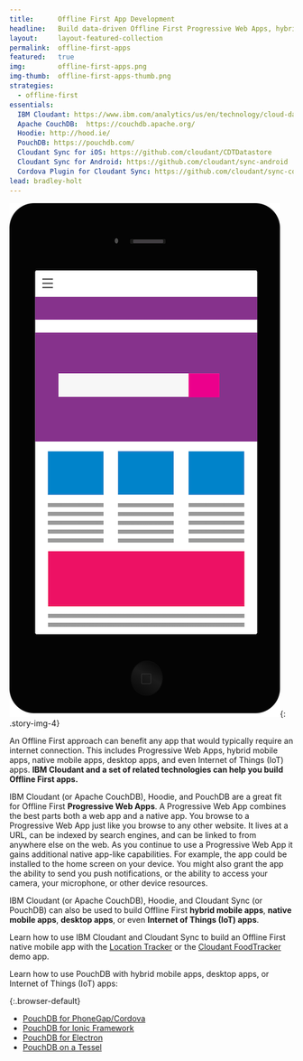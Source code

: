 ```yaml
---
title:      Offline First App Development
headline:   Build data-driven Offline First Progressive Web Apps, hybrid mobile apps, native mobile apps, desktop apps, or Internet of Things (IoT) apps with IBM Cloudant and related technologies.
layout:     layout-featured-collection
permalink:  offline-first-apps
featured:   true
img:        offline-first-apps.png
img-thumb:  offline-first-apps-thumb.png
strategies:
  - offline-first
essentials:
  IBM Cloudant: https://www.ibm.com/analytics/us/en/technology/cloud-data-services/cloudant/
  Apache CouchDB:  https://couchdb.apache.org/
  Hoodie: http://hood.ie/
  PouchDB: https://pouchdb.com/
  Cloudant Sync for iOS: https://github.com/cloudant/CDTDatastore
  Cloudant Sync for Android: https://github.com/cloudant/sync-android
  Cordova Plugin for Cloudant Sync: https://github.com/cloudant/sync-cordova-plugin
lead: bradley-holt
---
```


![Illustration of a mobile app running on a mobile phone.](/img/offline-first-apps.png "Offline First Apps"){: .story-img-4}

An Offline First approach can benefit any app that would typically require an internet connection. This includes Progressive Web Apps, hybrid mobile apps, native mobile apps, desktop apps, and even Internet of Things (IoT) apps. **IBM Cloudant and a set of related technologies can help you build Offline First apps.**

IBM Cloudant (or Apache CouchDB), Hoodie, and PouchDB are a great fit for Offline First **Progressive Web Apps**. A Progressive Web App combines the best parts both a web app and a native app. You browse to a Progressive Web App just like you browse to any other website. It lives at a URL, can be indexed by search engines, and can be linked to from anywhere else on the web. As you continue to use a Progressive Web App it gains additional native app-like capabilities. For example, the app could be installed to the home screen on your device. You might also grant the app the ability to send you push notifications, or the ability to access your camera, your microphone, or other device resources.

IBM Cloudant (or Apache CouchDB), Hoodie, and Cloudant Sync (or PouchDB) can also be used to build Offline First **hybrid mobile apps**, **native mobile apps**, **desktop apps**, or even **Internet of Things (IoT) apps**.

Learn how to use IBM Cloudant and Cloudant Sync to build an Offline First native mobile app with the [Location Tracker](/location-tracker) or the [Cloudant FoodTracker](/food-tracker) demo app.

Learn how to use PouchDB with hybrid mobile apps, desktop apps, or Internet of Things (IoT) apps:

{:.browser-default}
- [PouchDB for PhoneGap/Cordova](https://github.com/nolanlawson/pouchdb-phonegap-cordova)
- [PouchDB for Ionic Framework](https://github.com/nolanlawson/pouchdb-ionic)
- [PouchDB for Electron](https://github.com/nolanlawson/pouchdb-electron)
- [PouchDB on a Tessel](https://github.com/nolanlawson/tessel-pouchdb-demo)
